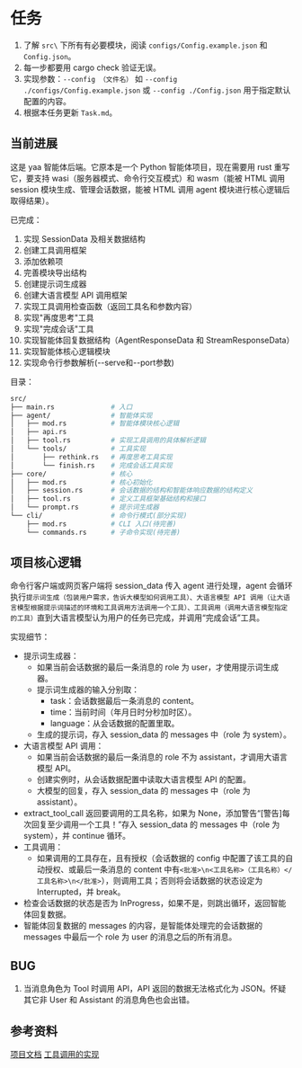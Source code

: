 # 任务

1. 了解 `src\` 下所有有必要模块，阅读 `configs/Config.example.json` 和 `Config.json`。
2. 每一步都要用 cargo check 验证无误。
3. 实现参数：`--config （文件名）` 如 `--config ./configs/Config.example.json` 或 `--config ./Config.json` 用于指定默认配置的内容。
4. 根据本任务更新 `Task.md`。

## 当前进展

这是 yaa 智能体后端。它原本是一个 Python 智能体项目，现在需要用 rust 重写它，要支持 wasi（服务器模式、命令行交互模式）和 wasm（能被 HTML 调用 session 模块生成、管理会话数据，能被 HTML 调用 agent 模块进行核心逻辑后取得结果）。

已完成：

1. 实现 SessionData 及相关数据结构
2. 创建工具调用框架
3. 添加依赖项
4. 完善模块导出结构
5. 创建提示词生成器
6. 创建大语言模型 API 调用框架
7. 实现工具调用检查函数（返回工具名和参数内容）
8. 实现"再度思考"工具
9. 实现"完成会话"工具
10. 实现智能体回复数据结构（AgentResponseData 和 StreamResponseData）
11. 实现智能体核心逻辑模块
12. 实现命令行参数解析(--serve和--port参数)

目录：

```bash
src/
├── main.rs              # 入口
├── agent/               # 智能体实现
│   ├── mod.rs           # 智能体模块核心逻辑
│   ├── api.rs
│   ├── tool.rs          # 实现工具调用的具体解析逻辑
│   └── tools/           # 工具实现
│       ├── rethink.rs   # 再度思考工具实现
│       └── finish.rs    # 完成会话工具实现
├── core/                # 核心
│   ├── mod.rs           # 核心初始化
│   ├── session.rs       # 会话数据的结构和智能体响应数据的结构定义
│   ├── tool.rs          # 定义工具框架基础结构和接口
│   └── prompt.rs        # 提示词生成器
└── cli/                 # 命令行模式(部分实现)
    ├── mod.rs           # CLI 入口(待完善)
    └── commands.rs      # 子命令实现(待完善)
```

## 项目核心逻辑

命令行客户端或网页客户端将 session_data 传入 agent 进行处理，agent 会循环执行`提示词生成（包装用户需求，告诉大模型如何调用工具）、大语言模型 API 调用（让大语言模型根据提示词描述的环境和工具调用方法调用一个工具）、工具调用（调用大语言模型指定的工具）`直到大语言模型认为用户的任务已完成，并调用“完成会话”工具。

实现细节：

- 提示词生成器：
  - 如果当前会话数据的最后一条消息的 role 为 user，才使用提示词生成器。
  - 提示词生成器的输入分别取：
    - task：会话数据最后一条消息的 content。
    - time：当前时间（年月日时分秒加时区）。
    - language：从会话数据的配置里取。
  - 生成的提示词，存入 session_data 的 messages 中（role 为 system）。
- 大语言模型 API 调用：
  - 如果当前会话数据的最后一条消息的 role 不为 assistant，才调用大语言模型 API。
  - 创建实例时，从会话数据配置中读取大语言模型 API 的配置。
  - 大模型的回复，存入 session_data 的 messages 中（role 为 assistant）。
- extract_tool_call 返回要调用的工具名称，如果为 None，添加警告“[警告]每次回复至少调用一个工具！”存入 session_data 的 messages 中（role 为 system），并 continue 循环。
- 工具调用：
  - 如果调用的工具存在，且有授权（会话数据的 config 中配置了该工具的自动授权、或最后一条消息的 content 中有`<批准>\n<工具名称>（工具名称）</工具名称>\n</批准>`），则调用工具；否则将会话数据的状态设定为 Interrupted，并 break。
- 检查会话数据的状态是否为 InProgress，如果不是，则跳出循环，返回智能体回复数据。
- 智能体回复数据的 messages 的内容，是智能体处理完的会话数据的 messages 中最后一个 role 为 user 的消息之后的所有消息。

## BUG

1. 当消息角色为 Tool 时调用 API，API 返回的数据无法格式化为 JSON。怀疑其它非 User 和 Assistant 的消息角色也会出错。

## 参考资料

[项目文档](docs/README.md)
[工具调用的实现](docs/FlowAnalyze/FlowAnalyze.md)
